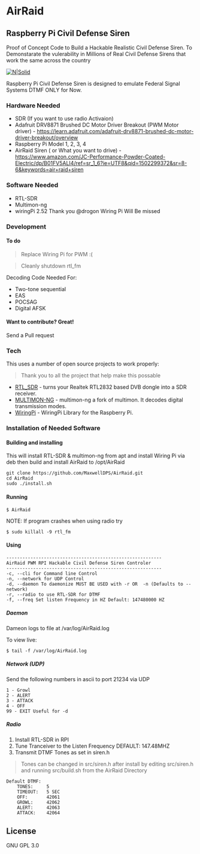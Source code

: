 # AirRaid
## Raspberry Pi Civil Defense Siren
Proof of Concept Code to Build a Hackable Realistic Civil Defense Siren. To Demonstarate the vulerability in Millions of Real Civil Defense Sirens that work the same across the country 

[![N|Solid](https://static.wixstatic.com/media/632ed1_fb9a3b5268b3477caea3a865bef54a7c.png/v1/fill/w_119,h_67,al_c,usm_0.50_1.20_0.00/632ed1_fb9a3b5268b3477caea3a865bef54a7c.png)](https://maxwelldps.com)

 Raspberry Pi Civil Defense Siren is designed to emulate Federal Signal Systems DTMF ONLY for Now.

### Hardware Needed
  - SDR (If you want to use radio Activaion)
  - Adafruit DRV8871 Brushed DC Motor Driver Breakout (PWM Motor driver) - https://learn.adafruit.com/adafruit-drv8871-brushed-dc-motor-driver-breakout/overview 
  - Raspberry Pi Model 1, 2, 3, 4
  - AirRaid Siren ( or What you want to drive) - https://www.amazon.com/JC-Performance-Powder-Coated-Electric/dp/B01FV5ALI4/ref=sr_1_6?ie=UTF8&qid=1502299372&sr=8-6&keywords=air+raid+siren
### Software Needed
  - RTL-SDR
  - Multimon-ng
  - wiringPi 2.52 Thank you @drogon Wiring Pi Will Be missed

### Development

#### To do
> Replace Wiring Pi for PWM :(

> Cleanly shutdown rtl_fm 

Decoding Code Needed For:
- Two-tone sequential
- EAS
- POCSAG
- Digital AFSK 

#### Want to contribute? Great!
Send a Pull request

### Tech

This uses a number of open source projects to work properly:

> Thank you to all the project that help make this possable

* [RTL_SDR](https://github.com/keenerd/rtl-sdr) - turns your Realtek RTL2832 based DVB dongle into a SDR receiver.
* [MULTIMON-NG](https://github.com/EliasOenal/multimon-ng) - multimon-ng a fork of multimon. It decodes digital transmission modes.
* [WiringPi](http://wiringpi.com/) - WiringPi Library for the Raspberry Pi.

### Installation of Needed Software

#### Building and installing

This will install RTL-SDR & multimon-ng from apt and install Wiring Pi via deb then build and install AirRaid to /opt/AirRaid
```
git clone https://github.com/MaxwellDPS/AirRaid.git
cd AirRaid
sudo ./install.sh
```

#### Running
```
$ AirRaid
```

NOTE: If program crashes when using radio try
```
$ sudo killall -9 rtl_fm
```

#### Using
```
----------------------------------------------------------
AirRaid PWM RPI Hackable Civil Defense Siren Controler
----------------------------------------------------------
-c, --cli for Command line Control
-n, --network for UDP Control
-d, --daemon To daemonize MUST BE USED with -r OR  -n (Defaults to --network)
-r, --radio to use RTL-SDR for DTMF
-f, --freq Set listen Frequency in HZ Default: 147480000 HZ

```

##### Daemon
Dameon logs to file at /var/log/AirRaid.log

To view live:
```
$ tail -f /var/log/AirRaid.log
```

##### Network (UDP)
Send the following numbers in ascii to port 21234 via UDP

```
1 - Growl
2 - ALERT
3 - ATTACK
4 - OFF
99 - EXIT Useful for -d 
```

##### Radio
1. Install RTL-SDR in RPI
2. Tune Tranceiver to the Listen Frequency  DEFAULT: 147.48MHZ 
3. Transmit DTMF Tones as set in siren.h

> Tones can be changed in src/siren.h after install by editing src/siren.h and running src/build.sh from the AirRaid Directory

```
Default DTMF:
    TONES:     5
    TIMEOUT:   5 SEC
    OFF:       42061
    GROWL:     42062
    ALERT:     42063
    ATTACK:    42064
```

License
----

GNU GPL 3.0
